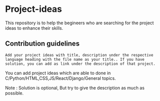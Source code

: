 # Project-ideas
This repository is to help the begineers who are searching for the project ideas to enhance their skills. 

## Contribution guidelines 

 ```Add your project ideas with title, description under the respective language heading with the file name as your title.. If you have solution, you can add as link under the description of that project.```
 
 You can add project ideas which are able to done in C/Python/HTML,CSS,JS/React/Django/General topics.
 
 Note : Solution is optional, But try to give the description as much as possible.
 
